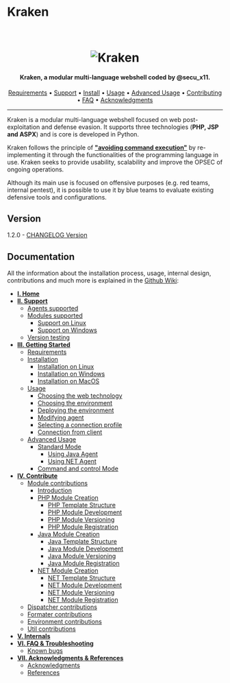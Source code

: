 # Kraken

<h1 align="center">
  <br>
  <img src="https://raw.githubusercontent.com/kraken-ng/Kraken/main/static/kraken-logo-background.jpg" alt="Kraken">
</h1>

<h4 align="center">Kraken, a modular multi-language webshell coded by @secu_x11.</h4>

<p align="center">
  <a href="https://github.com/kraken-ng/Kraken/wiki/Getting-Started#requirements">Requirements</a> •
  <a href="https://github.com/kraken-ng/Kraken/wiki/Support">Support</a> •
  <a href="https://github.com/kraken-ng/Kraken/wiki/Getting-Started#installation">Install</a> •
  <a href="https://github.com/kraken-ng/Kraken/wiki/Getting-Started#usage">Usage</a> •
  <a href="https://github.com/kraken-ng/Kraken/wiki/Getting-Started#advanced-usage">Advanced Usage</a> •
  <a href="https://github.com/kraken-ng/Kraken/wiki/Contribute">Contributing</a> •
  <a href="https://github.com/kraken-ng/Kraken/wiki/FAQ-&-Troubleshooting">FAQ</a> •
  <a href="https://github.com/kraken-ng/Kraken/wiki/Acknowledgments-&-References">Acknowledgments</a>
</p>

---

Kraken is a modular multi-language webshell focused on web post-exploitation and defense evasion. It supports three technologies (**PHP, JSP and ASPX**) and is core is developed in Python.

Kraken follows the principle of <b><ins>"avoiding command execution"</ins></b> by re-implementing it through the functionalities of the programming language in use. Kraken seeks to provide usability, scalability and improve the OPSEC of ongoing operations.

Although its main use is focused on offensive purposes (e.g. red teams, internal pentest), it is possible to use it by blue teams to evaluate existing defensive tools and configurations.

## Version

1.2.0 - [CHANGELOG Version](CHANGELOG.md)

## Documentation

All the information about the installation process, usage, internal design, contributions and much more is explained in the [Github Wiki]:

- **[I. Home]**
- **[II. Support]**
  - [Agents supported]
  - [Modules supported]
    - [Support on Linux]
    - [Support on Windows]
  - [Version testing]
- **[III. Getting Started]**
  - [Requirements]
  - [Installation]
    - [Installation on Linux]
    - [Installation on Windows]
    - [Installation on MacOS]
  - [Usage]
    - [Choosing the web technology]
    - [Choosing the environment]
    - [Deploying the environment]
    - [Modifying agent]
    - [Selecting a connection profile]
    - [Connection from client]
  - [Advanced Usage]
    - [Standard Mode]
      - [Using Java Agent]
      - [Using NET Agent]
    - [Command and control Mode]
- **[IV. Contribute]**
  - [Module contributions]
    - [Introduction]
    - [PHP Module Creation]
      - [PHP Template Structure]
      - [PHP Module Development]
      - [PHP Module Versioning]
      - [PHP Module Registration]
    - [Java Module Creation]
      - [Java Template Structure]
      - [Java Module Development]
      - [Java Module Versioning]
      - [Java Module Registration]
    - [NET Module Creation]
      - [NET Template Structure]
      - [NET Module Development]
      - [NET Module Versioning]
      - [NET Module Registration]
  - [Dispatcher contributions]
  - [Formater contributions]
  - [Environment contributions]
  - [Util contributions]
- **[V. Internals]**
- **[VI. FAQ & Troubleshooting]**
  - [Known bugs]
- **[VII. Acknowledgments & References]**
  - [Acknowledgments]
  - [References]




[Github Wiki]: https://github.com/kraken-ng/Kraken/wiki
[I. Home]: https://github.com/kraken-ng/Kraken/wiki
[II. Support]: https://github.com/kraken-ng/Kraken/wiki/Support
[Agents supported]: https://github.com/kraken-ng/Kraken/wiki/Support#agents
[Modules supported]: https://github.com/kraken-ng/Kraken/wiki/Support#modules
[Support on Linux]: https://github.com/kraken-ng/Kraken/wiki/Support#support-on-linux
[Support on Windows]: https://github.com/kraken-ng/Kraken/wiki/Support#support-on-windows
[Version testing]: https://github.com/kraken-ng/Kraken/wiki/Support#version-testing
[III. Getting Started]: https://github.com/kraken-ng/Kraken/wiki/Getting-Started
[Requirements]: https://github.com/kraken-ng/Kraken/wiki/Getting-Started#requirements
[Installation]: https://github.com/kraken-ng/Kraken/wiki/Getting-Started#installation
[Installation on Linux]: https://github.com/kraken-ng/Kraken/wiki/Getting-Started#installation-on-linux
[Installation on Windows]: https://github.com/kraken-ng/Kraken/wiki/Getting-Started#installation-on-windows
[Installation on MacOS]: https://github.com/kraken-ng/Kraken/wiki/Getting-Started#installation-on-macos
[Usage]: https://github.com/kraken-ng/Kraken/wiki/Getting-Started#usage
[Choosing the web technology]: https://github.com/kraken-ng/Kraken/wiki/Getting-Started#choosing-the-web-technology
[Choosing the environment]: https://github.com/kraken-ng/Kraken/wiki/Getting-Started#choosing-the-environment
[Deploying the environment]: https://github.com/kraken-ng/Kraken/wiki/Getting-Started#deploying-the-environment
[Modifying agent]: https://github.com/kraken-ng/Kraken/wiki/Getting-Started#modifying-agent
[Selecting a connection profile]: https://github.com/kraken-ng/Kraken/wiki/Getting-Started#selecting-a-connection-profile
[Connection from client]: https://github.com/kraken-ng/Kraken/wiki/Getting-Started#connection-from-client
[Advanced Usage]: https://github.com/kraken-ng/Kraken/wiki/Getting-Started#advanced-usage
[Standard Mode]: https://github.com/kraken-ng/Kraken/wiki/Getting-Started#standard-mode
[Using Java Agent]: https://github.com/kraken-ng/Kraken/wiki/Getting-Started#using-java-agent
[Using NET Agent]: https://github.com/kraken-ng/Kraken/wiki/Getting-Started#using-net-agent
[Command and control Mode]: https://github.com/kraken-ng/Kraken/wiki/Getting-Started#command-and-control-mode
[IV. Contribute]: https://github.com/kraken-ng/Kraken/wiki/Contribute
[Module contributions]: https://github.com/kraken-ng/Kraken/wiki/Contribute#modules
[Introduction]: https://github.com/kraken-ng/Kraken/wiki/Contribute#introduction
[PHP Module Creation]: https://github.com/kraken-ng/Kraken/wiki/Contribute#php-module-creation
[PHP Template Structure]: https://github.com/kraken-ng/Kraken/wiki/Contribute#php-template-structure
[PHP Module Development]: https://github.com/kraken-ng/Kraken/wiki/Contribute#php-module-development
[PHP Module Versioning]: https://github.com/kraken-ng/Kraken/wiki/Contribute#php-module-versioning
[PHP Module Registration]: https://github.com/kraken-ng/Kraken/wiki/Contribute#php-module-registration
[Java Module Creation]: https://github.com/kraken-ng/Kraken/wiki/Contribute#java-module-creation
[Java Template Structure]: https://github.com/kraken-ng/Kraken/wiki/Contribute#java-template-structure
[Java Module Development]: https://github.com/kraken-ng/Kraken/wiki/Contribute#java-module-development
[Java Module Versioning]: https://github.com/kraken-ng/Kraken/wiki/Contribute#java-module-versioning
[Java Module Registration]: https://github.com/kraken-ng/Kraken/wiki/Contribute#java-module-registration
[NET Module Creation]: https://github.com/kraken-ng/Kraken/wiki/Contribute#net-module-creation
[NET Template Structure]: https://github.com/kraken-ng/Kraken/wiki/Contribute#net-template-structure
[NET Module Development]: https://github.com/kraken-ng/Kraken/wiki/Contribute#net-module-development
[NET Module Versioning]: https://github.com/kraken-ng/Kraken/wiki/Contribute#net-module-versioning
[NET Module Registration]: https://github.com/kraken-ng/Kraken/wiki/Contribute#net-module-registration
[Dispatcher contributions]: https://github.com/kraken-ng/Kraken/wiki/Contribute#dispatchers
[Formater contributions]: https://github.com/kraken-ng/Kraken/wiki/Contribute#formaters
[Environment contributions]: https://github.com/kraken-ng/Kraken/wiki/Contribute#environments
[Util contributions]: https://github.com/kraken-ng/Kraken/wiki/Contribute#utils
[V. Internals]: https://github.com/kraken-ng/Kraken/wiki/Internals
[VI. FAQ & Troubleshooting]: https://github.com/kraken-ng/Kraken/wiki/FAQ-&-Troubleshooting
[Known bugs]: https://github.com/kraken-ng/Kraken/wiki/FAQ-&-Troubleshooting#known-bugs
[VII. Acknowledgments & References]: https://github.com/kraken-ng/Kraken/wiki/Acknowledgments-&-References
[Acknowledgments]: https://github.com/kraken-ng/Kraken/wiki/Acknowledgments-&-References#acknowledgments
[References]: https://github.com/kraken-ng/Kraken/wiki/Acknowledgments-&-References#references
